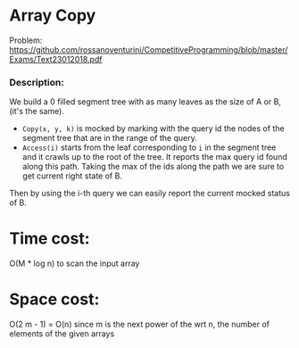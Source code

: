 # Array Copy
Problem: https://github.com/rossanoventurini/CompetitiveProgramming/blob/master/Exams/Text23012018.pdf

### Description:
We build a 0 filled segment tree with as many leaves as the size of A or B, (it's the same).
- `Copy(x, y, k)` is mocked by marking with the query id the nodes of the segment tree that are in the range of the query.
- `Access(i)` starts from the leaf corresponding to `i` in the segment tree and it crawls up to the root of the tree. It reports the max query id found along this path. Taking the max of the ids along the path we are sure to get current right state of B. 

Then by using the i-th query we can easily report the current mocked status of B.

# Time cost:
O(M * log n) to scan the input array
# Space cost:
O(2 m - 1) = O(n) since m is the next power of the wrt n, the number of elements of the given arrays 